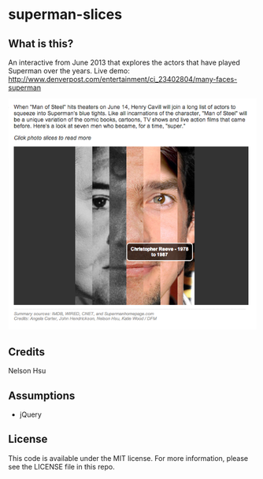 superman-slices
===============

What is this?
-------------

An interactive from June 2013 that explores the actors that have played Superman over the years.
Live demo: http://www.denverpost.com/entertainment/ci_23402804/many-faces-superman

![Superman slicer](screenshots/superman.png)

Credits
---------

Nelson Hsu

Assumptions
-----------

* jQuery


License
----------

This code is available under the MIT license. For more information, please see the LICENSE file in this repo.
